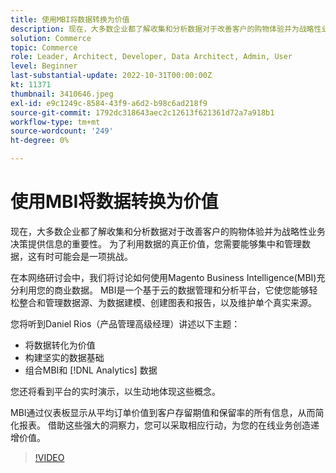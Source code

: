 ```yaml
---
title: 使用MBI将数据转换为价值
description: 现在，大多数企业都了解收集和分析数据对于改善客户的购物体验并为战略性业务决策提供信息的重要性。 为了利用数据的真正价值，您需要能够集中和管理数据，这有时可能会是一项挑战。
solution: Commerce
topic: Commerce
role: Leader, Architect, Developer, Data Architect, Admin, User
level: Beginner
last-substantial-update: 2022-10-31T00:00:00Z
kt: 11371
thumbnail: 3410646.jpeg
exl-id: e9c1249c-8584-43f9-a6d2-b98c6ad218f9
source-git-commit: 1792dc318643aec2c12613f621361d72a7a918b1
workflow-type: tm+mt
source-wordcount: '249'
ht-degree: 0%

---
```


# 使用MBI将数据转换为价值

现在，大多数企业都了解收集和分析数据对于改善客户的购物体验并为战略性业务决策提供信息的重要性。 为了利用数据的真正价值，您需要能够集中和管理数据，这有时可能会是一项挑战。

在本网络研讨会中，我们将讨论如何使用Magento Business Intelligence(MBI)充分利用您的商业数据。 MBI是一个基于云的数据管理和分析平台，它使您能够轻松整合和管理数据源、为数据建模、创建图表和报告，以及维护单个真实来源。

您将听到Daniel Rios（产品管理高级经理）讲述以下主题：

* 将数据转化为价值
* 构建坚实的数据基础
* 组合MBI和 [!DNL Analytics] 数据

您还将看到平台的实时演示，以生动地体现这些概念。

MBI通过仪表板显示从平均订单价值到客户存留期值和保留率的所有信息，从而简化报表。 借助这些强大的洞察力，您可以采取相应行动，为您的在线业务创造递增价值。

>[!VIDEO](https://video.tv.adobe.com/v/3410646/?quality=12&learn=on)
